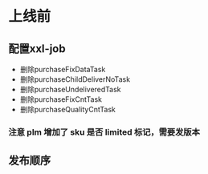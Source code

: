 # 上线前

## 配置xxl-job

- 删除purchaseFixDataTask
- 删除purchaseChildDeliverNoTask
- 删除purchaseUndeliveredTask
- 删除purchaseFixCntTask
- 删除purchaseQualityCntTask

### 注意 plm 增加了 sku 是否 limited 标记，需要发版本

## 发布顺序







